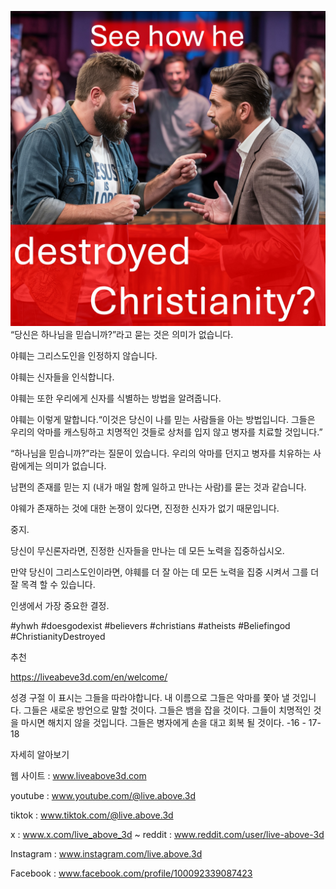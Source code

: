 ![Video cover image](../cover-square.jpeg)
“당신은 하나님을 믿습니까?”라고 묻는 것은 의미가 없습니다.

야훼는 그리스도인을 인정하지 않습니다.

야훼는 신자들을 인식합니다.

야훼는 또한 우리에게 신자를 식별하는 방법을 알려줍니다.

야훼는 이렇게 말합니다.“이것은 당신이 나를 믿는 사람들을 아는 방법입니다. 그들은 우리의 악마를 캐스팅하고 치명적인 것들로 상처를 입지 않고 병자를 치료할 것입니다.”

“하나님을 믿습니까?”라는 질문이 있습니다. 우리의 악마를 던지고 병자를 치유하는 사람에게는 의미가 없습니다.

남편의 존재를 믿는 지 (내가 매일 함께 일하고 만나는 사람)를 묻는 것과 같습니다.

야웨가 존재하는 것에 대한 논쟁이 있다면, 진정한 신자가 없기 때문입니다.

중지.

당신이 무신론자라면, 진정한 신자들을 만나는 데 모든 노력을 집중하십시오.

만약 당신이 그리스도인이라면, 야훼를 더 잘 아는 데 모든 노력을 집중 시켜서 그를 더 잘 목격 할 수 있습니다.

인생에서 가장 중요한 결정.


#yhwh #doesgodexist #believers #christians #atheists #Beliefingod #ChristianityDestroyed


추천

https://liveabeve3d.com/en/welcome/


성경 구절
이 표시는 그들을 따라야합니다. 내 이름으로 그들은 악마를 쫓아 낼 것입니다. 그들은 새로운 방언으로 말할 것이다. 그들은 뱀을 잡을 것이다. 그들이 치명적인 것을 마시면 해치지 않을 것입니다. 그들은 병자에게 손을 대고 회복 될 것이다. -16 - 17-18


자세히 알아보기

웹 사이트 : www.liveabove3d.com

youtube : www.youtube.com/@live.above.3d

tiktok : www.tiktok.com/@live.above.3d

x : www.x.com/live_above_3d ~ reddit : www.reddit.com/user/live-above-3d

Instagram : www.instagram.com/live.above.3d

Facebook : www.facebook.com/profile/100092339087423

